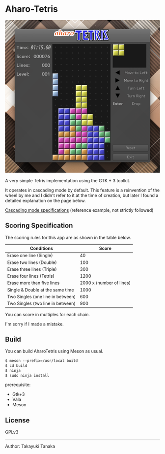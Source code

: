 Aharo-Tetris
====================================================================================================
![screenshot](docs/images/screenshot-1.png)

A very simple Tetris implementation using the GTK + 3 toolkit.

It operates in cascading mode by default.
This feature is a reinvention of the wheel by me and I didn't refer to it at the time of creation,
but later I found a detailed explanation on the page below. 

[Cascading mode specifications](https://tetris.wiki/Cascade_mode) (reference example, not strictly
followed) 

Scoring Specification
----------------------------------------------------------------------------------------------------
The scoring rules for this app are as shown in the table below. 

| Conditions                        | Score                    |
|-----------------------------------|--------------------------|
| Erase one line (Single)           | 40                       |
| Erase two lines (Double)          | 100                      |
| Erase three lines (Triple)        | 300                      |
| Erase four lines (Tetris)         | 1200                     |
| Erase more than five lines        | 2000 x (number of lines) |
| Single & Double at the same time  | 1000                     |
| Two Singles (one line in between) | 600                      |
| Two Singles (two line in between) | 900                      |

You can score in multiples for each chain. 

I'm sorry if I made a mistake. 

Build
----------------------------------------------------------------------------------------------------
You can build AharoTetris using Meson as usual.

    $ meson --prefix=/usr/local build
	$ cd build
	$ ninja
	$ sudo ninja install

prerequisite:

* Gtk+3
* Vala
* Meson

License
----------------------------------------------------------------------------------------------------
GPLv3

----------------------------------------------------------------------------------------------------

Author: Takayuki Tanaka

